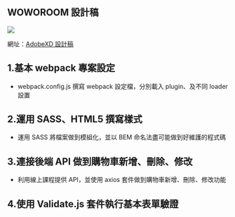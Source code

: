 ## WOWOROOM 設計稿

![](https://i.imgur.com/CJcJyS0.png)

網址：[AdobeXD 設計稿](https://xd.adobe.com/view/a48b8617-4588-4817-9062-b62130dce916-f1d8/variables/)

## 1.基本 webpack 專案設定

- webpack.config.js 撰寫 webpack 設定檔，分別載入 plugin、及不同 loader 設置

## 2.運用 SASS、HTML5 撰寫樣式

- 運用 SASS 將檔案做到模組化，並以 BEM 命名法盡可能做到好維護的程式碼

## 3.連接後端 API 做到購物車新增、刪除、修改

- 利用線上課程提供 API，並使用 axios 套件做到購物車新增、刪除、修改功能

## 4.使用 Validate.js 套件執行基本表單驗證
